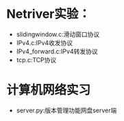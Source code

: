 # Netriver实验：
* slidingwindow.c:滑动窗口协议
* IPv4.c:IPv4收发协议
* IPv4_forward.c:IPv4转发协议
* tcp.c:TCP协议

# 计算机网络实习
* server.py:版本管理功能网盘server端